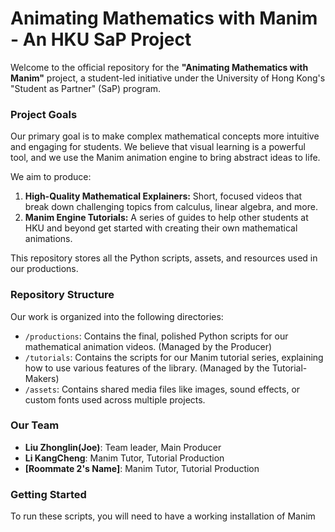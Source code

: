 # Animating Mathematics with Manim - An HKU SaP Project



Welcome to the official repository for the **"Animating Mathematics with Manim"** project, a student-led initiative under the University of Hong Kong's "Student as Partner" (SaP) program.

### Project Goals

Our primary goal is to make complex mathematical concepts more intuitive and engaging for students. We believe that visual learning is a powerful tool, and we use the Manim animation engine to bring abstract ideas to life.

We aim to produce:
1.  **High-Quality Mathematical Explainers:** Short, focused videos that break down challenging topics from calculus, linear algebra, and more.
2.  **Manim Engine Tutorials:** A series of guides to help other students at HKU and beyond get started with creating their own mathematical animations.

This repository stores all the Python scripts, assets, and resources used in our productions.

### Repository Structure

Our work is organized into the following directories:

* `/productions`: Contains the final, polished Python scripts for our mathematical animation videos. (Managed by the Producer)
* `/tutorials`: Contains the scripts for our Manim tutorial series, explaining how to use various features of the library. (Managed by the Tutorial-Makers)
* `/assets`: Contains shared media files like images, sound effects, or custom fonts used across multiple projects.

### Our Team

* **Liu Zhonglin(Joe)**: Team leader, Main Producer
* **Li KangCheng**: Manim Tutor, Tutorial Production
* **[Roommate 2's Name]**: Manim Tutor, Tutorial Production

### Getting Started

To run these scripts, you will need to have a working installation of Manim
